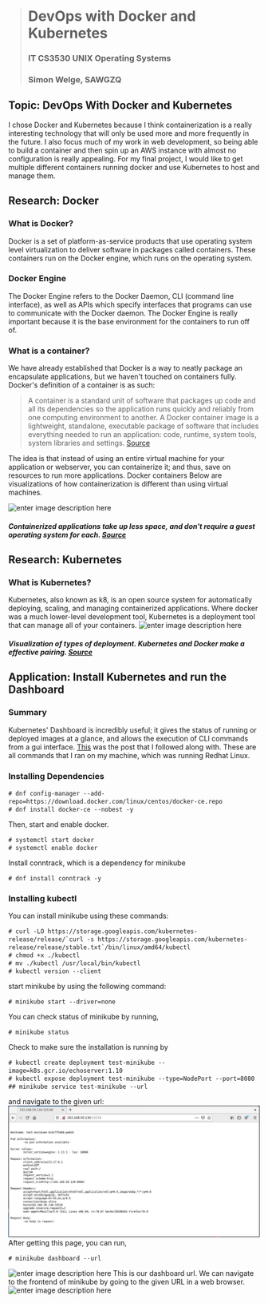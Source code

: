 

># DevOps with Docker and Kubernetes 
>### IT CS3530 UNIX Operating Systems
>### Simon Welge, SAWGZQ
## Topic: DevOps With Docker and Kubernetes
I chose Docker and Kubernetes because I think containerization is a really interesting technology that will only be used more and more frequently in the future. I also focus much of my work in web development, so being able to build a container and then spin up an AWS instance with almost no configuration is really appealing. For my final project, I would like to get multiple different containers running docker and use Kubernetes to host and manage them. 
## Research: Docker

### What is Docker?
Docker is a set of platform-as-service products that use operating system level virtualization to deliver software in packages called containers. These containers run on the Docker engine, which runs on the operating system. 
### Docker Engine
The Docker Engine refers to the Docker Daemon, CLI (command line interface), as well as APIs which specify interfaces that programs can use to communicate with the Docker daemon. The Docker Engine is really important because it is the base environment for the containers to run off of.
### What is a container?
We have already established that Docker is a way to neatly package an encapsulate applications, but we haven't touched on containers fully. Docker's definition of a container is as such:
>A container is a standard unit of software that packages up code and all its dependencies so the application runs quickly and reliably from one computing environment to another. A Docker container image is a lightweight, standalone, executable package of software that includes everything needed to run an application: code, runtime, system tools, system libraries and settings.  [Source](https://www.docker.com/resources/what-container)

The idea is that instead of using an entire virtual machine for your application or webserver, you can containerize it; and thus, save on resources to run more applications. Docker containers
Below are visualizations of how containerization is different than using virtual machines.

![enter image description here](https://zdnet2.cbsistatic.com/hub/i/r/2017/05/08/af178c5a-64dd-4900-8447-3abd739757e3/resize/770xauto/78abd09a8d41c182a28118ac0465c914/docker-vm-container.png)
##### Containerized applications take up less space, and don't require a guest operating system for each. [Source](https://www.zdnet.com/article/what-is-docker-and-why-is-it-so-darn-popular/)
## Research: Kubernetes
### What is Kubernetes? 
Kubernetes, also known as k8, is an open source system for automatically deploying, scaling, and managing containerized applications. Where docker was a much lower-level development tool, Kubernetes is a deployment tool that can manage all of your containers. 
![enter image description here](https://i1.wp.com/www.docker.com/blog/wp-content/uploads/2019/10/Docker-Kubernetes-together.png?resize=1110,624&ssl=1)
##### Visualization of types of deployment. Kubernetes and Docker make a effective pairing. [Source](https://m-square.com.au/top-questions-answered-docker-and-kubernetes-i-thought-you-were-competitors/)

## Application: Install Kubernetes and run the Dashboard
### Summary
Kubernetes' Dashboard is incredibly useful; it gives the status of running or deployed images at a glance, and allows the execution of CLI commands from a gui interface. [This](https://www.linuxtechi.com/install-kubernetes-k8s-minikube-centos-8/) was the post that I followed along with.
These are all commands that I ran on my machine, which was running Redhat Linux.
### Installing Dependencies

    # dnf config-manager --add-repo=https://download.docker.com/linux/centos/docker-ce.repo
    # dnf install docker-ce --nobest -y
    
Then, start and enable docker.

    # systemctl start docker
    # systemctl enable docker
Install conntrack, which is a dependency for minikube

    # dnf install conntrack -y

### Installing kubectl
You can install minikube using these commands:

    # curl -LO https://storage.googleapis.com/kubernetes-release/release/`curl -s https://storage.googleapis.com/kubernetes-release/release/stable.txt`/bin/linux/amd64/kubectl
    # chmod +x ./kubectl
    # mv ./kubectl /usr/local/bin/kubectl
    # kubectl version --client

start minikube by using the following command:

    # minikube start --driver=none
   
   You can check status of minikube by running,

    # minikube status
Check to make sure the installation is running by

    # kubectl create deployment test-minikube --image=k8s.gcr.io/echoserver:1.10
    # kubectl expose deployment test-minikube --type=NodePort --port=8080
    ## minikube service test-minikube --url

and navigate to the given url:
![enter image description here](echoserver.JPG)
After getting this page, you can run,

    # minikube dashboard --url
![enter image description here](cmd)
This is our dashboard url. We can navigate to the frontend of minikube by going to the given URL in a web browser.
![enter image description here](dashboar)


